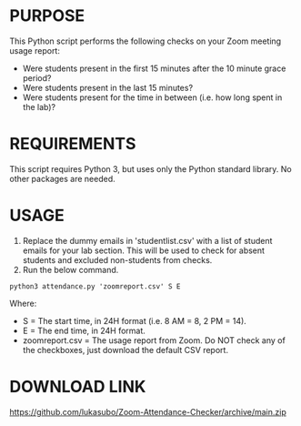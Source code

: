 # PURPOSE
This Python script performs the following checks on your Zoom meeting usage report:
- Were students present in the first 15 minutes after the 10 minute grace period?
- Were students present in the last 15 minutes?
- Were students present for the time in between (i.e. how long spent in the lab)?


# REQUIREMENTS
This script requires Python 3, but uses only the Python standard library. No other packages are needed.


# USAGE
1. Replace the dummy emails in 'studentlist.csv' with a list of student emails for your lab section. This will be used to check for absent students and excluded non-students from checks.
2. Run the below command.

`python3 attendance.py 'zoomreport.csv' S E`

Where:
- S = The start time, in 24H format (i.e. 8 AM = 8, 2 PM = 14).
- E = The end time, in 24H format.
- zoomreport.csv = The usage report from Zoom. Do NOT check any of the checkboxes, just download the default CSV report.

# DOWNLOAD LINK
https://github.com/lukasubo/Zoom-Attendance-Checker/archive/main.zip
